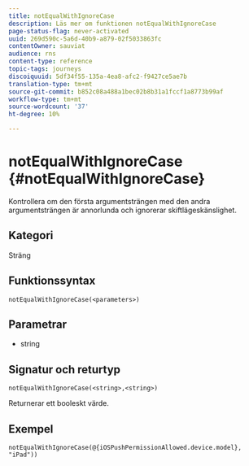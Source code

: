 ```yaml
---
title: notEqualWithIgnoreCase
description: Läs mer om funktionen notEqualWithIgnoreCase
page-status-flag: never-activated
uuid: 269d590c-5a6d-40b9-a879-02f5033863fc
contentOwner: sauviat
audience: rns
content-type: reference
topic-tags: journeys
discoiquuid: 5df34f55-135a-4ea8-afc2-f9427ce5ae7b
translation-type: tm+mt
source-git-commit: b852c08a488a1bec02b8b31a1fccf1a8773b99af
workflow-type: tm+mt
source-wordcount: '37'
ht-degree: 10%

---
```



# notEqualWithIgnoreCase {#notEqualWithIgnoreCase}

Kontrollera om den första argumentsträngen med den andra argumentsträngen är annorlunda och ignorerar skiftlägeskänslighet.

## Kategori

Sträng

## Funktionssyntax

`notEqualWithIgnoreCase(<parameters>)`

## Parametrar

* string

## Signatur och returtyp

`notEqualWithIgnoreCase(<string>,<string>)`

Returnerar ett booleskt värde.

## Exempel

`notEqualWithIgnoreCase(@{iOSPushPermissionAllowed.device.model}, "iPad"))`
